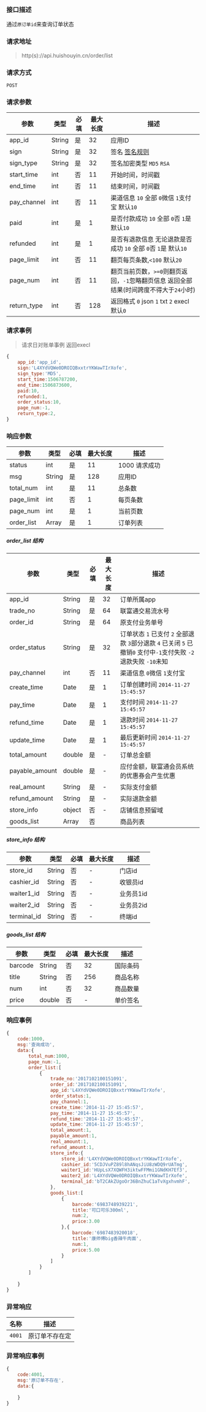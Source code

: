 ### 接口描述
通过`原订单id`来查询订单状态
### 请求地址
> http(s)://api.huishouyin.cn/order/list

### 请求方式
`POST`
### 请求参数
|参数|类型|必填|最大长度|描述|
|-----|-----|-----|-----|-----|
|app_id|String|是|32|应用ID|
|sign|String|是|32|签名 [签名规则](/main/sign)|
|sign_type|String|是|32|签名加密类型 `MD5` `RSA`|
|start_time|int|否|11|开始时间，时间戳|
|end_time|int|否|11|结束时间，时间戳|
|pay_channel|int|否|11|渠道信息 `10` 全部 `0`微信 `1`支付宝 默认`10`|
|paid|int|是|1|是否付款成功 `10` 全部 `0`否 `1`是 默认`10`|
|refunded|int|是|1|是否有退款信息 无论退款是否成功 `10` 全部 `0`否 `1`是 默认`10`|
|page_limit|int|否|11|翻页每页条数,`<100` 默认`20`|
|page_num|int|否|11|翻页当前页数，`>=0`则翻页返回，`-1`忽略翻页信息 返回全部结果(时间跨度不得大于`24`小时)|
|return_type|int|否|128|返回格式 `0` json `1` txt `2` execl 默认`0`|
### 请求事例
>请求日对账单事例 返回execl

```javascript
{
    app_id:'app_id',
    sign:'L4XYdVQWe0DROIQBxxtrYKWawTIrXofe',
    sign_type:'MD5',
    start_time:1506787200,
    end_time:1506873600,
    paid:10,
    refunded:1,
    order_status:10,
    page_num:-1,
    return_type:2,
}
```
### 响应参数
|参数|类型|必填|最大长度|描述|
|-----|-----|-----|-----|-----|
|status|int|是|11|1000 请求成功 |
|msg|String|是|128|应用ID|
|total_num|int|是|11|总条数|
|page_limit|int|否|1|每页条数|
|page_num|int|是|1|当前页数|
|order_list|Array|是|1|订单列表|

##### order_list 结构
|参数|类型|必填|最大长度|描述|
|-----|-----|-----|-----|-----|
|app_id|String|是|32|订单所属app|
|trade_no|String|是|64|联富通交易流水号|
|order_id|String|是|64|原支付业务单号|
|order_status|String|是|32|订单状态 `1` 已支付 `2` 全部退款 `3`部分退款 `4` 已关闭 `5` 已撤销`0` 支付中`-1`支付失败 `-2`退款失败 `-10`未知 |
|pay_channel|int|否|11|渠道信息 `0`微信 `1`支付宝|
|create_time|Date|是|1|订单创建时间 `2014-11-27 15:45:57`|
|pay_time|Date|是|1|支付时间 `2014-11-27 15:45:57`|
|refund_time|Date|是|1|退款时间 `2014-11-27 15:45:57`|
|update_time|Date|是|1|最后更新时间 `2014-11-27 15:45:57`|
|total_amount|double|是|-|订单总金额|
|payable_amount|double|是|-|应付金额，联富通会员系统的优惠券会产生优惠|
|real_amount|String|是| - |实际支付金额|
|refund_amount|String|是| - |实际退款金额|
|store_info|object|否| - |店铺信息预留域|
|goods_list|Array|否||商品列表|

##### store_info 结构
|参数|类型|必填|最大长度|描述|
|-----|-----|-----|-----|-----|
|store_id|String|否| - |门店id|
|cashier_id|String|否| - |收银员id|
|waiter1_id|String|否| - |业务员1id|
|waiter2_id|String|否| - |业务员2id|
|terminal_id|String|否| - |终端id|

##### goods_list 结构
|参数|类型|必填|最大长度|描述|
|-----|-----|-----|-----|-----|
|barcode|String|否|32|国际条码|
|title|String|否|256|商品名称|
|num|int|否|32|商品数量|
|price|double|否| - |单价签名|

### 响应事例
```javascript
{
    code:1000,
    msg:'查询成功',
    data:{
        total_num:1000,
        page_num:-1,
        order_list:[
            {
                trade_no:'2017102100151091',
                order_id:'2017102100151091',
                app_id:'L4XYdVQWe0DROIQBxxtrYKWawTIrXofe',
                order_status:1,
                pay_channel:1,
                create_time:'2014-11-27 15:45:57',
                pay_time:'2014-11-27 15:45:57',
                refund_time:'2014-11-27 15:45:57',
                update_time:'2014-11-27 15:45:57',
                total_amount:1,
                payable_amount:1,
                real_amount:1,
                refund_amount:1,        
                store_info:{
                    store_id:'L4XYdVQWe0DROIQBxxtrYKWawTIrXofe',
                    cashier_id:'5CDJVuPZ89l8hANqsJiU8zWDQ9rUATmg',
                    waiter1_id:'HUpLsX7XQWFH3iktwFFMmi1GNdKH7Ef3',
                    waiter2_id:'L4XYdVQWe0DROIQBxxtrYKWawTIrXofe',
                    terminal_id:'bT2CAkZUgoOr36BnZhuC1aTvXgxhvmhF',
                },
                goods_list:[
                    {
                        barcode:'6983748939221',
                        title:'可口可乐300ml',
                        num:2,
                        price:3.00
                    },{
                        barcode:'6987483920018',
                        title:'康师傅big香辣牛肉面',
                        num:1,
                        price:5.00
                    }
                ]
            }
        ]
        
    }
}
```
### 异常响应
|名称|描述|
|-----|-----|
|`4001`|原订单不存在定|
### 异常响应事例
```javascript
{
    code:4001,
    msg:'原订单不存在',
    data:{
        
    }
}
```